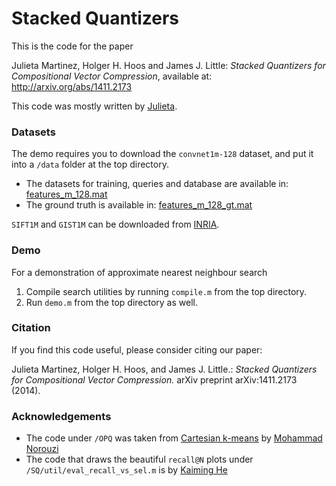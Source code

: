 Stacked Quantizers
==================

This is the code for the paper

Julieta Martinez, Holger H. Hoos and James J. Little: *Stacked Quantizers for Compositional Vector Compression*, available at: http://arxiv.org/abs/1411.2173

This code was mostly written by [Julieta](http://www.cs.ubc.ca/~julm/).

### Datasets

The demo requires you to download the `convnet1m-128` dataset, and put it into a `/data` folder at the top directory.
* The datasets for training, queries and database are available in:  [features_m_128.mat](https://drive.google.com/file/d/0BxWzojlLp259aUt4Z1ZCMzVDQlk/view?usp=sharing)
* The ground truth is available in: [features_m_128_gt.mat](https://drive.google.com/file/d/0BxWzojlLp259cmJkeG40S3oxR28/view?usp=sharing)

`SIFT1M` and `GIST1M` can be downloaded from [INRIA](http://corpus-texmex.irisa.fr/).

### Demo

For a demonstration of approximate nearest neighbour search 

1. Compile search utilities by running `compile.m` from the top directory.
2. Run `demo.m` from the top directory as well.

### Citation

If you find this code useful, please consider citing our paper:

Julieta Martinez, Holger H. Hoos, and James J. Little.: *Stacked Quantizers for Compositional Vector Compression.* arXiv preprint arXiv:1411.2173 (2014).

### Acknowledgements

* The code under `/OPQ` was taken from [Cartesian k-means](https://github.com/norouzi/ckmeans) by [Mohammad Norouzi](https://github.com/norouzi)
* The code that draws the beautiful `recall@N` plots under `/SQ/util/eval_recall_vs_sel.m` is by [Kaiming He](http://research.microsoft.com/en-us/um/people/kahe/)



